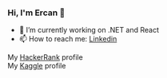### Hi, I'm Ercan 👋


- 🔭 I’m currently working on .NET and React
- 📫 How to reach me: [Linkedin](https://www.linkedin.com/in/ercan-eser-9b6327187/)

My [HackerRank](https://www.hackerrank.com/ercan_eser_deu) profile <br>
My [Kaggle](https://www.kaggle.com/ercaneser) profile

